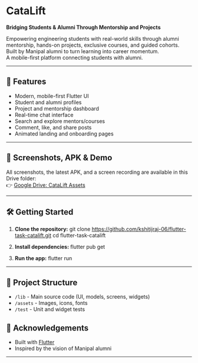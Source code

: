 # CataLift

**Bridging Students & Alumni Through Mentorship and Projects**

Empowering engineering students with real-world skills through alumni mentorship, hands-on projects, exclusive courses, and guided cohorts.  
Built by Manipal alumni to turn learning into career momentum.  
A mobile-first platform connecting students with alumni.

---

## 🚀 Features

- Modern, mobile-first Flutter UI
- Student and alumni profiles
- Project and mentorship dashboard
- Real-time chat interface
- Search and explore mentors/courses
- Comment, like, and share posts
- Animated landing and onboarding pages

---

## 📱 Screenshots, APK & Demo

All screenshots, the latest APK, and a screen recording are available in this Drive folder:  
👉 [Google Drive: CataLift Assets](https://drive.google.com/drive/folders/1x64gZmrD-HTrG8LP7zaCPxl7N1GAOj6w?usp=sharing)

---

## 🛠 Getting Started

1. **Clone the repository:**
git clone https://github.com/kshitijraj-06/flutter-task-catalift.git
cd flutter-task-catalift


2. **Install dependencies:**
flutter pub get


3. **Run the app:**
flutter run

---

## 📂 Project Structure

- `/lib` - Main source code (UI, models, screens, widgets)
- `/assets` - Images, icons, fonts
- `/test` - Unit and widget tests


## 🙏 Acknowledgements

- Built with [Flutter](https://flutter.dev/)
- Inspired by the vision of Manipal alumni

---

